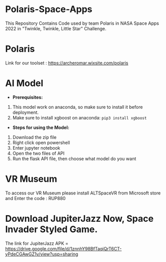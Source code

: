 # Polaris-Space-Apps
This Repository Contains Code used by team Polaris in NASA Space Apps 2022 in "Twinkle, Twinkle, Little Star" Challenge.

# Polaris

Link for our toolset : https://archeromar.wixsite.com/polaris

# AI Model
- **Prerequisites:**
1. This model work on anaconda, so make sure to install it before deployment.
2. Make sure to install xgboost on anaconda:
`pip3 install xgboost`

- **Steps for using the Model:**
1. Download the zip file
2. Right click open powershell
3. Enter jupyter notebook
4. Open the two files of API
5. Run the flask API file, then choose what model do you want

# VR Museum

To access our VR Museum please install ALTSpaceVR from Microsoft store and Enter the code : RUP880


# Download JupiterJazz Now, Space Invader Styled Game.

The link for JupiterJazz APK = https://drive.google.com/file/d/1znnhY98BfTaqiQrT6CT-yPdeCGAwGZ1v/view?usp=sharing
